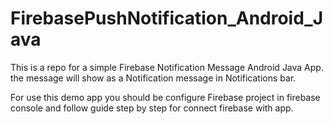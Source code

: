 # FirebasePushNotification_Android_Java
This is a repo for a simple Firebase Notification Message Android Java App.
the message will show as a Notification message in Notifications bar.

For use this demo app you should be configure Firebase project in firebase console and follow guide step by step for connect firebase with app.



